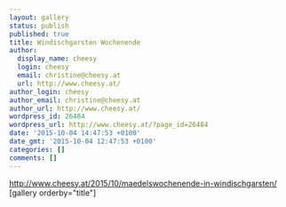 ```yaml
---
layout: gallery
status: publish
published: true
title: Windischgarsten Wochenende
author:
  display_name: cheesy
  login: cheesy
  email: christine@cheesy.at
  url: http://www.cheesy.at/
author_login: cheesy
author_email: christine@cheesy.at
author_url: http://www.cheesy.at/
wordpress_id: 26484
wordpress_url: http://www.cheesy.at/?page_id=26484
date: '2015-10-04 14:47:53 +0100'
date_gmt: '2015-10-04 12:47:53 +0100'
categories: []
comments: []
---
```

http://www.cheesy.at/2015/10/maedelswochenende-in-windischgarsten/
[gallery orderby="title"]
